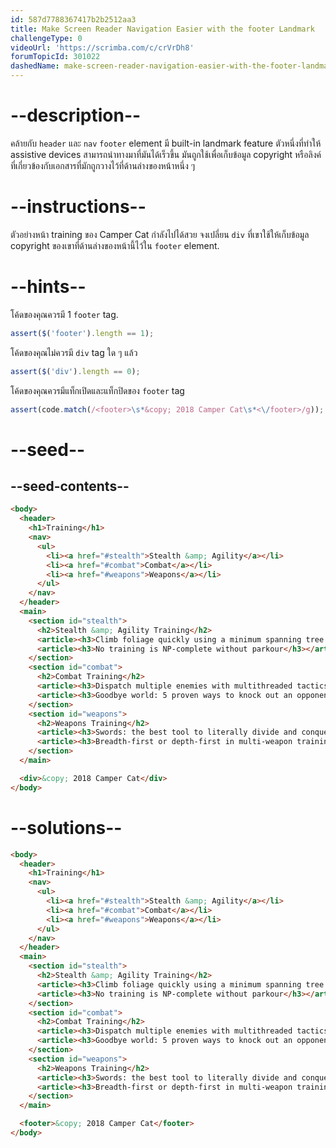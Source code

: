 ```yaml
---
id: 587d7788367417b2b2512aa3
title: Make Screen Reader Navigation Easier with the footer Landmark
challengeType: 0
videoUrl: 'https://scrimba.com/c/crVrDh8'
forumTopicId: 301022
dashedName: make-screen-reader-navigation-easier-with-the-footer-landmark
---
```


# --description--

คล้ายกับ `header` และ `nav`
`footer` element มี built-in landmark feature ตัวหนึ่งที่ทำให้ assistive devices สามารถนำทางมาที่มันได้เร็วขึ้น
มันถูกใช้เพื่อเก็บข้อมูล copyright หรือลิงค์ที่เกี่ยวข้องกับเอกสารที่มักถูกวางไว้ที่ด้านล่างของหน้าหนึ่ง ๆ

# --instructions--

ตัวอย่างหน้า training ของ Camper Cat กำลังไปได้สวย
จงเปลี่ยน `div` ที่เขาใช้ให้เก็บข้อมูล copyright ของเขาที่ด้านล่างของหน้านี้ไว้ใน `footer` element.

# --hints--

โค้ดของคุณควรมี 1 `footer` tag.

```js
assert($('footer').length == 1);
```

โค้ดของคุณไม่ควรมี `div` tag ใด ๆ แล้ว

```js
assert($('div').length == 0);
```

โค้ดของคุณควรมีแท็กเปิดและแท็กปิดของ `footer` tag

```js
assert(code.match(/<footer>\s*&copy; 2018 Camper Cat\s*<\/footer>/g));
```

# --seed--

## --seed-contents--

```html
<body>
  <header>
    <h1>Training</h1>
    <nav>
      <ul>
        <li><a href="#stealth">Stealth &amp; Agility</a></li>
        <li><a href="#combat">Combat</a></li>
        <li><a href="#weapons">Weapons</a></li>
      </ul>
    </nav>
  </header>
  <main>
    <section id="stealth">
      <h2>Stealth &amp; Agility Training</h2>
      <article><h3>Climb foliage quickly using a minimum spanning tree approach</h3></article>
      <article><h3>No training is NP-complete without parkour</h3></article>
    </section>
    <section id="combat">
      <h2>Combat Training</h2>
      <article><h3>Dispatch multiple enemies with multithreaded tactics</h3></article>
      <article><h3>Goodbye world: 5 proven ways to knock out an opponent</h3></article>
    </section>
    <section id="weapons">
      <h2>Weapons Training</h2>
      <article><h3>Swords: the best tool to literally divide and conquer</h3></article>
      <article><h3>Breadth-first or depth-first in multi-weapon training?</h3></article>
    </section>
  </main>

  <div>&copy; 2018 Camper Cat</div>
</body>
```

# --solutions--

```html
<body>
  <header>
    <h1>Training</h1>
    <nav>
      <ul>
        <li><a href="#stealth">Stealth &amp; Agility</a></li>
        <li><a href="#combat">Combat</a></li>
        <li><a href="#weapons">Weapons</a></li>
      </ul>
    </nav>
  </header>
  <main>
    <section id="stealth">
      <h2>Stealth &amp; Agility Training</h2>
      <article><h3>Climb foliage quickly using a minimum spanning tree approach</h3></article>
      <article><h3>No training is NP-complete without parkour</h3></article>
    </section>
    <section id="combat">
      <h2>Combat Training</h2>
      <article><h3>Dispatch multiple enemies with multithreaded tactics</h3></article>
      <article><h3>Goodbye world: 5 proven ways to knock out an opponent</h3></article>
    </section>
    <section id="weapons">
      <h2>Weapons Training</h2>
      <article><h3>Swords: the best tool to literally divide and conquer</h3></article>
      <article><h3>Breadth-first or depth-first in multi-weapon training?</h3></article>
    </section>
  </main>

  <footer>&copy; 2018 Camper Cat</footer>
</body>
```
